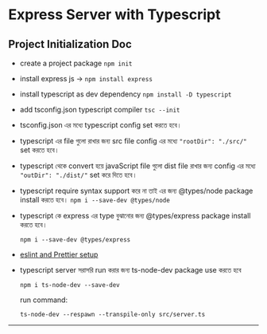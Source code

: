 # Express Server with Typescript

## Project Initialization Doc

- create a project package `npm init`
- install express js -> `npm install express`
- install typescript as dev dependency `npm install -D typescript`

- add tsconfig.json typescript compiler `tsc --init`
- tsconfig.json এর মধ্যে typescript config set করতে হবে।
- typescript এর file গুলো রাখার জন্য src file
  config এর মধ্যে `"rootDir": "./src/"` set করতে হবে।

- typescript থেকে convert হয়ে javaScript file গুলো dist file রাখার জন্য
  config এর মধ্যে `"outDir": "./dist/"` set করে দিতে হবে।
- typescript require syntax support করে না তাই এর জন্য @types/node package install করতে হবে।
  `npm i --save-dev @types/node`
- typescript কে express এর type বুঝানোর জন্য @types/express package install করতে হবে।

  ```
  npm i --save-dev @types/express
  ```

- [eslint and Prettier setup](https://blog.logrocket.com/linting-typescript-eslint-prettier/)

- typescript server সরাসরি run করার জন্য ts-node-dev package use করতে হবে

  ```
  npm i ts-node-dev --save-dev
  ```

  run command:

  ```
  ts-node-dev --respawn --transpile-only src/server.ts
  ```

---
